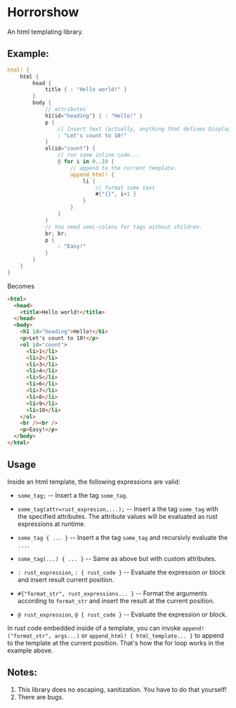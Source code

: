 # Horrorshow

An html templating library.

## Example:

```rust
html! {
    html {
        head {
            title { : "Hello world!" }
        }
        body {
            // attributes
            h1(id="heading") { : "Hello!" }
            p {
                // Insert text (actually, anything that defines Display)
                : "Let's count to 10!"
            }
            ol(id="count") {
                // run some inline code...
                @ for i in 0..10 {
                    // append to the current template.
                    append_html! {
                        li {
                            // format some text
                            #{"{}", i+1 }
                        }
                    }
                }
            }
            // You need semi-colons for tags without children.
            br; br;
            p {
                : "Easy!"
            }
        }
    }
}
```

Becomes

```html
<html>
  <head>
    <title>Hello world!</title>
  </head>
  <body>
    <h1 id="heading">Hello!</h1>
    <p>Let's count to 10!</p>
    <ol id="count">
      <li>1</li>
      <li>2</li>
      <li>3</li>
      <li>4</li>
      <li>5</li>
      <li>6</li>
      <li>7</li>
      <li>8</li>
      <li>9</li>
      <li>10</li>
    </ol>
    <br /><br />
    <p>Easy!</p>
  </body>
</html>
```

## Usage


Inside an html template, the following expressions are valid:

* `some_tag;` -- Insert a the tag `some_tag`.

* `some_tag(attr=rust_expresion,...);` -- Insert a the tag `some_tag` with the specified
   attributes. The attribute values will be evaluated as rust expressions at runtime.

* `some_tag { ... }` -- Insert a the tag `some_tag` and recursivly evaluate the `...`.

* `some_tag(...) { ... }` -- Same as above but with custom attributes.

* `: rust_expression`, `: { rust_code }` -- Evaluate the expression or block and insert result current position.

* `#{"format_str", rust_expressions... }` -- Format the arguments according to `format_str` and insert the
result at the current position.

* `@ rust_expression`, `@ { rust_code }` -- Evaluate the expression or block.

In rust code embedded inside of a template, you can invoke `append!("format_str", args...)` or
`append_html! { html_template... }` to append to the template at the current position. That's how
the for loop works in the example above.

## Notes:

1. This library does no escaping, sanitization. You have to do that yourself!
2. There are bugs.

